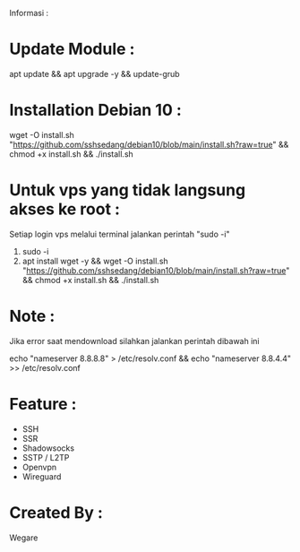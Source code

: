 Informasi :
# Update Module :
apt update && apt upgrade -y && update-grub

# Installation Debian 10 :

wget -O install.sh "https://github.com/sshsedang/debian10/blob/main/install.sh?raw=true" && chmod +x install.sh && ./install.sh

# Untuk vps yang tidak langsung akses ke root :
Setiap login vps melalui terminal jalankan perintah "sudo -i"

1. sudo -i 
2. apt install wget -y && wget -O install.sh "https://github.com/sshsedang/debian10/blob/main/install.sh?raw=true" && chmod +x install.sh && ./install.sh

# Note :
Jika error saat mendownload silahkan jalankan perintah dibawah ini

echo "nameserver 8.8.8.8" > /etc/resolv.conf && echo "nameserver 8.8.4.4" >> /etc/resolv.conf

# Feature :
- SSH 
- SSR
- Shadowsocks
- SSTP / L2TP 
- Openvpn
- Wireguard

# Created By :
Wegare 
